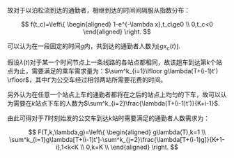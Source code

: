 故对于以泊松流到达的通勤者，相继到达的时间间隔服从指数分布：

$$ f(t_c)=\left\{
\begin{aligned}
 1-e^{-\lambda x},t_c\ge0 \\
0,t_c<0 
\end{aligned}
\right.
$$

可以认为在一段固定的时间$g$内，共到达的通勤者人数为$\lfloor gx_c(t) \rfloor$.

假设$\lambda(t)$对于某一个时间节点上一条线路的各站点都相同，故该趟车到达第$k$个站点为止，需要满足的乘车需求量为：$\sum^k_{i=1}\lfloor g\lambda(T+(i-1)t') \rfloor$，其中$t'$为公交车经过相邻两站所需要花费的时间。

另外认为在任意一个站点上车的通勤者都将在之后的站点上均匀的下车，故可以认为需要在$k$站点下车的人数为$\sum^k_{i=2}\frac{\lambda(T+(i-1)t')}{K+i-1}$.

由此可得对于$T$时刻始发的公交车到达$k$站时需要满足的通勤者人数需求为：

$$ F(T,k,\lambda,g)=\left\{
\begin{aligned}
 g\lambda(T),k=1 \\
\sum^k_{i=1}g\lambda[T+(i-1)t']-\sum^k_{j=2}\frac{\lambda[T+(i-1)g]}{K+1-i},1<k<K \\
 0,k=K \\
\end{aligned}
\right.
$$
